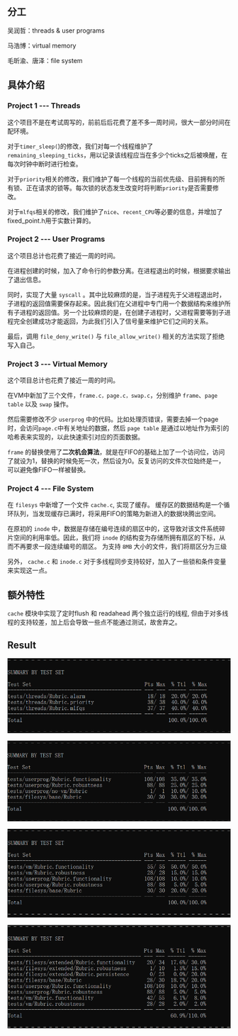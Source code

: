 ## 分工

吴润哲：threads & user programs

马浩博：virtual memory

毛昕渝、唐泽：file system

## 具体介绍

### Project 1 --- Threads

这个项目不是在考试周写的，前前后后花费了差不多一周时间，很大一部分时间在配环境。

对于``timer_sleep(``)的修改，我们对每一个线程维护了``remaining_sleeping_ticks``，用以记录该线程应当在多少个ticks之后被唤醒，在每次时钟中断时进行检查。

对于``priority``相关的修改，我们维护了每一个线程的当前优先级、目前拥有的所有锁、正在请求的锁等。每次锁的状态发生改变时将判断``priority``是否需要修改。

对于``mlfqs``相关的修改，我们维护了``nice``、``recent_CPU``等必要的信息，并增加了fixed_point.h用于实数计算的。

### Project 2 --- User Programs

这个项目总计也花费了接近一周的时间。

在进程创建的时候，加入了命令行的参数分离。在进程退出的时候，根据要求输出了退出信息。

同时，实现了大量 ``syscall`` 。其中比较麻烦的是，当子进程先于父进程退出时，子进程的返回值需要保存起来。因此我们在父进程中专门用一个数据结构来维护所有子进程的返回值。另一个比较麻烦的是，在创建子进程时，父进程需要等到子进程完全创建成功才能返回，为此我们引入了信号量来维护它们之间的关系。

最后，调用 ``file_deny_write()`` 与 ``file_allow_write()`` 相关的方法实现了拒绝写入自己。

### Project 3 --- Virtual Memory

这个项目总计也花费了接近一周的时间。

在VM中新加了三个文件，``frame.c，page.c，swap.c``，分别维护 ``frame``、``page table`` 以及 ``swap`` 操作。

然后需要修改不少 ``userprog`` 中的代码。比如处理页错误，需要去掉一个page时，会访问``page.c``中有关地址的数据，然后 ``page table`` 是通过以地址作为索引的哈希表来实现的，以此快速索引对应的页面数据。

``frame`` 的替换使用了**二次机会算法**，就是在FIFO的基础上加了一个访问位，访问了就设为1，替换的时候免死一次，然后设为0。反复访问的文件次位始终是一，可以避免像FIFO一样被替换。

### Project 4 --- File System

在 ``filesys`` 中新增了一个文件 ``cache.c``, 实现了缓存。
缓存区的数据结构是一个循环队列，当发现缓存已满时，将采用FIFO的策略为新进入的数据块腾出空间。

在原初的 ``inode`` 中，数据是存储在编号连续的扇区中的，这导致对该文件系统碎片空间的利用率低。因此，我们将 ``inode`` 的结构变为存储所拥有扇区的下标，从而不再要求一段连续编号的扇区。
为支持 ``8MB`` 大小的文件，我们将扇区分为三级

另外， ``cache.c`` 和 ``inode.c`` 对于多线程同步支持较好，加入了一些锁和条件变量来实现这一点。


## 额外特性

``cache`` 模块中实现了定时flush 和 readahead 两个独立运行的线程, 但由于对多线程的支持较差，加上后会导致一些点不能通过测试，故舍弃之。

## Result

![threads](asset/threads_result.PNG)

![userprog](asset/userprog_result.PNG)

![vm](asset/vm_result.PNG)

![filesys](asset/filesys_result.PNG)